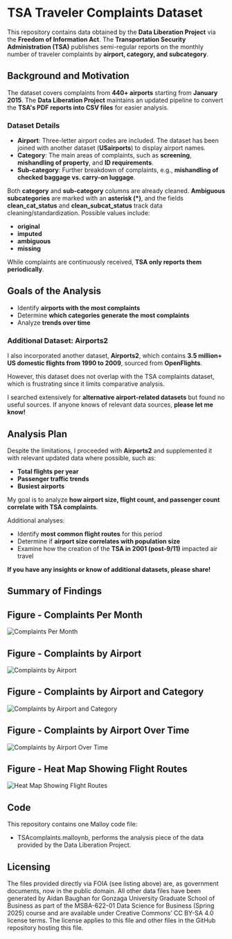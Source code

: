 # TSA Traveler Complaints Dataset  

This repository contains data obtained by the **Data Liberation Project** via the **Freedom of Information Act**. The **Transportation Security Administration (TSA)** publishes semi-regular reports on the monthly number of traveler complaints by **airport, category, and subcategory**.  

## Background and Motivation  

The dataset covers complaints from **440+ airports** starting from **January 2015**. The **Data Liberation Project** maintains an updated pipeline to convert the **TSA's PDF reports into CSV files** for easier analysis.  

### Dataset Details  

- **Airport**: Three-letter airport codes are included. The dataset has been joined with another dataset (**USairports**) to display airport names.  
- **Category**: The main areas of complaints, such as **screening**, **mishandling of property**, and **ID requirements**.  
- **Sub-category**: Further breakdown of complaints, e.g., **mishandling of checked baggage vs. carry-on luggage**.  

Both **category** and **sub-category** columns are already cleaned. **Ambiguous subcategories** are marked with an **asterisk (\*)**, and the fields **clean_cat_status** and **clean_subcat_status** track data cleaning/standardization. Possible values include:  
- **original**  
- **imputed**  
- **ambiguous**  
- **missing**  

While complaints are continuously received, **TSA only reports them periodically**.  

## Goals of the Analysis  

- Identify **airports with the most complaints**  
- Determine **which categories generate the most complaints**  
- Analyze **trends over time**  

### Additional Dataset: Airports2  

I also incorporated another dataset, **Airports2**, which contains **3.5 million+ US domestic flights from 1990 to 2009**, sourced from **OpenFlights**.  

However, this dataset does not overlap with the TSA complaints dataset, which is frustrating since it limits comparative analysis.  

I searched extensively for **alternative airport-related datasets** but found no useful sources. If anyone knows of relevant data sources, **please let me know!**  

## Analysis Plan  

Despite the limitations, I proceeded with **Airports2** and supplemented it with relevant updated data where possible, such as:  
- **Total flights per year**  
- **Passenger traffic trends**  
- **Busiest airports**  

My goal is to analyze **how airport size, flight count, and passenger count correlate with TSA complaints**.  

Additional analyses:  
- Identify **most common flight routes** for this period  
- Determine if **airport size correlates with population size**  
- Examine how the creation of the **TSA in 2001 (post-9/11)** impacted air travel
  
**If you have any insights or know of additional datasets, please share!**

## Summary of Findings 


## Figure - Complaints Per Month  
![Complaints Per Month](https://github.com/user-attachments/assets/b7e71a52-fd83-4af9-a29c-553cbc073405)  

## Figure - Complaints by Airport  
![Complaints by Airport](https://github.com/user-attachments/assets/676cc535-4354-4f78-a5f4-2705d9821149)  

## Figure - Complaints by Airport and Category  
![Complaints by Airport and Category](https://github.com/user-attachments/assets/510c95ca-00d4-46e9-bfab-207aad01cd0a)  

## Figure - Complaints by Airport Over Time  
![Complaints by Airport Over Time](https://github.com/user-attachments/assets/e45ee07a-bdea-425a-bd2b-af61f9e144ed)  

## Figure - Heat Map Showing Flight Routes  
![Heat Map Showing Flight Routes](https://github.com/user-attachments/assets/3c5b1680-5e7b-4b2b-b773-0d8f2ea10b9c)  


## Code 
This repository contains one Malloy code file:
* TSAcomplaints.malloynb, performs the analysis piece of the data provided by the Data Liberation Project.

## Licensing 
The files provided directly via FOIA (see listing above) are, as government documents, now in the public domain. All other data files have been generated by Aidan Baughan for Gonzaga University Graduate School of Business as part of the MSBA-622-01 Data Science for Business (Spring 2025) course and are available under Creative Commons’ CC BY-SA 4.0 license terms. The license applies to this file and other files in the GitHub repository hosting this file.
